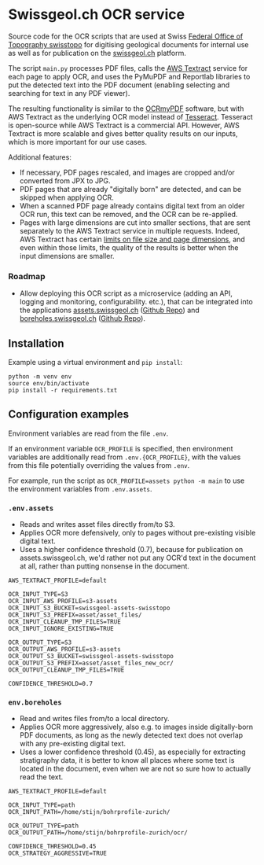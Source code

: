 # Swissgeol.ch OCR service

Source code for the OCR scripts that are used at Swiss [
Federal Office of Topography swisstopo](https://www.swisstopo.admin.ch/) for digitising geological documents for internal use as well as for publication on the [swissgeol.ch](https://www.swissgeol.ch/) platform.

The script `main.py` processes PDF files, calls the [AWS Textract](https://aws.amazon.com/de/textract/) service for each page to apply OCR, and uses the PyMuPDF and Reportlab libraries to put the detected text into the PDF document (enabling selecting and searching for text in any PDF viewer).

The resulting functionality is similar to the [OCRmyPDF](https://ocrmypdf.readthedocs.io/en/latest/) software, but with AWS Textract as the underlying OCR model instead of [Tesseract](https://tesseract-ocr.github.io/). Tesseract is open-source while AWS Textract is a commercial API. However, AWS Textract is more scalable and gives better quality results on our inputs, which is more important for our use cases.

Additional features:
- If necessary, PDF pages rescaled, and images are cropped and/or converted from JPX to JPG.
- PDF pages that are already "digitally born" are detected, and can be skipped when applying OCR.
- When a scanned PDF page already contains digital text from an older OCR run, this text can be removed, and the OCR can be re-applied.
- Pages with large dimensions are cut into smaller sections, that are sent separately to the AWS Textract service in multiple requests. Indeed, AWS Textract has certain [limits on file size and page dimensions](https://docs.aws.amazon.com/textract/latest/dg/limits-document.html), and even within those limits, the quality of the results is better when the input dimensions are smaller.

### Roadmap

- Allow deploying this OCR script as a microservice (adding an API, logging and monitoring, configurability. etc.), that can be integrated into the applications [assets.swissgeol.ch](https://assets.swissgeol.ch/) ([Github Repo](https://github.com/swisstopo/swissgeol-assets-suite)) and [boreholes.swissgeol.ch](https://boreholes.swissgeol.ch/) ([Github Repo](https://github.com/swisstopo/swissgeol-boreholes-suite)).

## Installation

Example using a virtual environment and `pip install`:
```
python -m venv env
source env/bin/activate
pip install -r requirements.txt 
```

## Configuration examples

Environment variables are read from the file `.env`.

If an environment variable `OCR_PROFILE` is specified, then environment variables are additionally read from `.env.{OCR_PROFILE}`, with the values from this file potentially overriding the values from `.env`. 

For example, run the script as `OCR_PROFILE=assets python -m main` to use the environment variables from `.env.assets`.

### `.env.assets`

- Reads and writes asset files directly from/to S3.
- Applies OCR more defensively, only to pages without pre-existing visible digital text.
- Uses a higher confidence threshold (0.7), because for publication on assets.swissgeol.ch, we'd rather not put any OCR'd text in the document at all, rather than putting nonsense in the document.

```
AWS_TEXTRACT_PROFILE=default

OCR_INPUT_TYPE=S3
OCR_INPUT_AWS_PROFILE=s3-assets
OCR_INPUT_S3_BUCKET=swissgeol-assets-swisstopo
OCR_INPUT_S3_PREFIX=asset/asset_files/
OCR_INPUT_CLEANUP_TMP_FILES=TRUE
OCR_INPUT_IGNORE_EXISTING=TRUE

OCR_OUTPUT_TYPE=S3
OCR_OUTPUT_AWS_PROFILE=s3-assets
OCR_OUTPUT_S3_BUCKET=swissgeol-assets-swisstopo
OCR_OUTPUT_S3_PREFIX=asset/asset_files_new_ocr/
OCR_OUTPUT_CLEANUP_TMP_FILES=TRUE

CONFIDENCE_THRESHOLD=0.7
```

### `env.boreholes`

- Read and writes files from/to a local directory.
- Applies OCR more aggressively, also e.g. to images inside digitally-born PDF documents, as long as the newly detected text does not overlap with any pre-existing digital text.
- Uses a lower confidence threshold (0.45), as especially for extracting stratigraphy data, it is better to know all places where some text is located in the document, even when we are not so sure how to actually read the text.

```
AWS_TEXTRACT_PROFILE=default

OCR_INPUT_TYPE=path
OCR_INPUT_PATH=/home/stijn/bohrprofile-zurich/

OCR_OUTPUT_TYPE=path
OCR_OUTPUT_PATH=/home/stijn/bohrprofile-zurich/ocr/

CONFIDENCE_THRESHOLD=0.45
OCR_STRATEGY_AGGRESSIVE=TRUE
```
